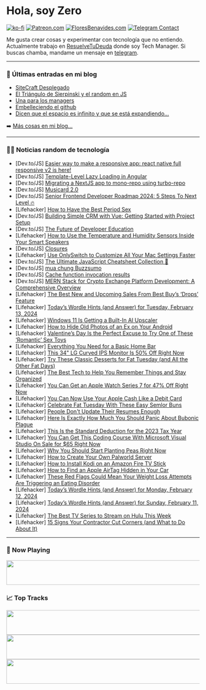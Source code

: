 # Hola, soy Zero

[![ko-fi](https://ko-fi.com/img/githubbutton_sm.svg)](https://ko-fi.com/J3J4N0LUK)
[![Patreon.com](https://img.shields.io/endpoint.svg?url=https%3A%2F%2Fshieldsio-patreon.vercel.app%2Fapi%3Fusername%3Dzerodragon%26type%3Dpatrons&style=for-the-badge)](https://patreon.com/zerodragon)
[![FloresBenavides.com](https://img.shields.io/website?down_message=oops&label=MiBlog&style=for-the-badge&up_message=online&url=https%3A%2F%2Ffloresbenavides.com)](https://floresbenavides.com)
[![Telegram Contact](https://img.shields.io/badge/escr%C3%ADbeme-ZeroDragon-%2326A5E4?style=for-the-badge&logo=telegram)](https://t.me/zerodragon)

Me gusta crear cosas y experimentar con tecnología que no entiendo.
Actualmente trabajo en [ResuelveTuDeuda](http://github.com/resuelve) donde soy Tech Manager.
Si buscas chamba, mandame un mensaje en [telegram](https://t.me/zerodragon).

---

### 📕 Últimas entradas en mi blog
<!-- BLOG-POST-LIST:START -->
- [SiteCraft Desplegado](https://floresbenavides.com/sitecraft-desplegado/)
- [El Triángulo de Sierpinski y el random en JS](https://floresbenavides.com/el-triangulo-de-sierpinski-y-el-random-en-js/)
- [Una para los managers](https://floresbenavides.com/una-para-los-managers/)
- [Embelleciendo el github](https://floresbenavides.com/embelleciendo-el-github/)
- [Dicen que el espacio es infinito y que se está expandiendo…](https://floresbenavides.com/dicen-que-el-espacio-es-infinito-y-que-se-esta-expandiendo/)
<!-- BLOG-POST-LIST:END -->

➡️ [Más cosas en mi blog...](https://floresbenavides.com)

---

### 👨‍💻 Noticias random de tecnología
<!-- TECH-POSTS:START -->
- [Dev.to/JS] [Easier way to make a responsive app: react native full responsive v2 is here!](https://dev.to/mhp23/easier-way-to-make-a-responsive-app-react-native-full-responsive-v2-is-here-4lkk)
- [Dev.to/JS] [Template-Level Lazy Loading in Angular](https://dev.to/this-is-angular/template-level-lazy-loading-in-angular-4lgm)
- [Dev.to/JS] [Migrating a NextJS app to mono-repo using turbo-repo](https://dev.to/himohitmehta/migrating-a-nextjs-app-to-turbo-repo-mono-repo-24gl)
- [Dev.to/JS] [Musicard 2.0](https://dev.to/unburn/musicard-20-51og)
- [Dev.to/JS] [Senior Frontend Developer Roadmap 2024: 5 Steps To Next Level 🔥](https://dev.to/dragosnedelcu/senior-frontend-developer-roadmap-2024-5-clear-steps-to-next-level-2m5c)
- [Lifehacker] [How to Have the Best Period Sex](https://lifehacker.com/relationships/how-to-have-the-best-period-sex)
- [Dev.to/JS] [Building Simple CRM with Vue: Getting Started with Project Setup](https://dev.to/webcraft-notes/building-simple-crm-with-vue-getting-started-with-project-setup-1aca)
- [Dev.to/JS] [The Future of Developer Education](https://dev.to/tublian/the-future-of-developer-education-12a9)
- [Lifehacker] [How to Use the Temperature and Humidity Sensors Inside Your Smart Speakers](https://lifehacker.com/tech/how-to-use-the-temperature-and-humidity-sensors-inside-your-smart-speakers)
- [Dev.to/JS] [Closures](https://dev.to/adhikareeprayush/closures-1hbn)
- [Lifehacker] [Use OnlySwitch to Customize All Your Mac Settings Faster](https://lifehacker.com/tech/change-hidden-mac-settings-with-onlyswitch)
- [Dev.to/JS] [The Ultimate JavaScript Cheatsheet Collection 🚀](https://dev.to/themeselection/the-ultimate-javascript-cheatsheet-collection-2k1l)
- [Dev.to/JS] [mua chung Buzzsumo](https://dev.to/wsovn112/mua-chung-buzzsumo-464i)
- [Dev.to/JS] [Cache function invocation results](https://dev.to/phuocng/cache-function-invocation-results-49pm)
- [Dev.to/JS] [MERN Stack for Crypto Exchange Platform Development: A Comprehensive Overview](https://dev.to/maxmiladcrypto/mern-stack-for-crypto-exchange-platform-development-a-comprehensive-overview-1pmm)
- [Lifehacker] [The Best New and Upcoming Sales From Best Buy’s ‘Drops’ Feature](https://lifehacker.com/tech/best-buy-drops)
- [Lifehacker] [Today’s Wordle Hints &lpar;and Answer&rpar; for Tuesday, February 13, 2024](https://lifehacker.com/entertainment/wordle-answer-today-february-13-2024)
- [Lifehacker] [Windows 11 Is Getting a Built-In AI Upscaler](https://lifehacker.com/tech/windows-11-is-getting-a-new-ai-upscaler)
- [Lifehacker] [How to Hide Old Photos of an Ex on Your Android](https://lifehacker.com/tech/how-to-hide-your-exs-photos-from-your-android-phone)
- [Lifehacker] [Valentine’s Day Is the Perfect Excuse to Try One of These ‘Romantic’ Sex Toys](https://lifehacker.com/relationships/best-sex-toys-to-try-for-valentines-day)
- [Lifehacker] [Everything You Need for a Basic Home Bar](https://lifehacker.com/food-drink/how-to-set-up-home-bar)
- [Lifehacker] [This 34&quot; LG Curved IPS Monitor Is 50% Off Right Now](https://lifehacker.com/tech/this-34-lg-curved-ips-monitor-is-50-off-right-now)
- [Lifehacker] [Try These Classic Desserts for Fat Tuesday &lpar;and All the Other Fat Days&rpar;](https://lifehacker.com/the-best-classic-desserts-for-fat-tuesday)
- [Lifehacker] [The Best Tech to Help You Remember Things and Stay Organized](https://lifehacker.com/work/the-best-tech-for-remembering-tasks-and-organization)
- [Lifehacker] [You Can Get an Apple Watch Series 7 for 47% Off Right Now](https://lifehacker.com/tech/you-can-get-an-apple-watch-series-7-for-47-percent-off-right-now)
- [Lifehacker] [You Can Now Use Your Apple Cash Like a Debit Card](https://lifehacker.com/tech/use-apple-cash-like-debit-card)
- [Lifehacker] [Celebrate Fat Tuesday With These Easy Semlor Buns](https://lifehacker.com/food-drink/easy-semlor-bun-recipe)
- [Lifehacker] [People Don&#39;t Update Their Resumes Enough](https://lifehacker.com/work/when-to-update-resume)
- [Lifehacker] [Here Is Exactly How Much You Should Panic About Bubonic Plague](https://lifehacker.com/health/how-much-should-you-worry-about-bubonic-plague)
- [Lifehacker] [This Is the Standard Deduction for the 2023 Tax Year](https://lifehacker.com/money/whats-this-years-standard-deduction)
- [Lifehacker] [You Can Get This Coding Course With Microsoft Visual Studio On Sale for $65 Right Now](https://lifehacker.com/tech/coding-course-microsoft-visual-studio-sale)
- [Lifehacker] [Why You Should Start Planting Peas Right Now](https://lifehacker.com/home/why-you-should-start-planting-peas-right-now)
- [Lifehacker] [How to Create Your Own Palworld Server](https://lifehacker.com/entertainment/how-to-create-palworld-server)
- [Lifehacker] [How to Install Kodi on an Amazon Fire TV Stick](https://lifehacker.com/tech/how-to-install-kodi-on-fire-tv-stick)
- [Lifehacker] [How to Find an Apple AirTag Hidden in Your Car](https://lifehacker.com/tech/how-to-find-an-airtag-hidden-in-your-car)
- [Lifehacker] [These Red Flags Could Mean Your Weight Loss Attempts Are Triggering an Eating Disorder](https://lifehacker.com/health/red-flags-that-your-weight-loss-attempts-are-triggering-an-eating-disorder)
- [Lifehacker] [Today’s Wordle Hints &lpar;and Answer&rpar; for Monday, February 12, 2024](https://lifehacker.com/entertainment/wordle-answer-today-february-12-2024)
- [Lifehacker] [Today’s Wordle Hints &lpar;and Answer&rpar; for Sunday, February 11, 2024](https://lifehacker.com/entertainment/wordle-answer-today-february-11-2024)
- [Lifehacker] [The Best TV Series to Stream on Hulu This Week](https://lifehacker.com/entertainment/best-new-tv-shows-to-stream-on-hulu)
- [Lifehacker] [15 Signs Your Contractor Cut Corners &lpar;and What to Do About It&rpar;](https://lifehacker.com/home/signs-your-contractor-cut-corners-in-your-remodel)<!-- TECH-POSTS:END -->

---

### 🎵 Now Playing
<a href="https://spotify-now-playing-dun.vercel.app/now-playing?open"><img src="https://spotify-now-playing-dun.vercel.app/now-playing" width="540" height="64"></a>

### 📈 Top Tracks
<a href="https://spotify-now-playing-dun.vercel.app/top-tracks?i=1&open"><img src="https://spotify-now-playing-dun.vercel.app/top-tracks?i=1" width="540" height="64"></a>
<a href="https://spotify-now-playing-dun.vercel.app/top-tracks?i=2&open"><img src="https://spotify-now-playing-dun.vercel.app/top-tracks?i=2" width="540" height="64"></a>
<a href="https://spotify-now-playing-dun.vercel.app/top-tracks?i=3&open"><img src="https://spotify-now-playing-dun.vercel.app/top-tracks?i=3" width="540" height="64"></a>

